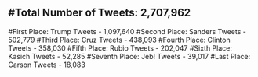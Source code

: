 #Total Number of Tweets: 2,707,962 
---
#First Place: Trump Tweets - 1,097,640
#Second Place: Sanders Tweets - 502,779
#Third Place: Cruz Tweets - 438,093
#Fourth Place: Clinton Tweets - 358,030
#Fifth Place: Rubio Tweets - 202,047
#Sixth Place: Kasich Tweets - 52,285
#Seventh Place: Jeb! Tweets - 39,017
#Last Place: Carson Tweets - 18,083
